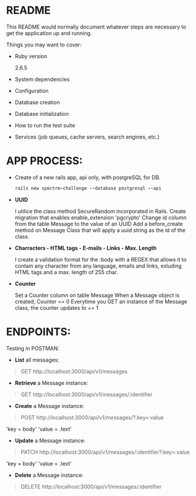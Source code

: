 # README

This README would normally document whatever steps are necessary to get the
application up and running.

Things you may want to cover:

* Ruby version

  2.6.5

* System dependencies

* Configuration

* Database creation

* Database initialization

* How to run the test suite

* Services (job queues, cache servers, search engines, etc.)


# APP PROCESS:

- Create of a new rails app, api only, with postgreSQL for DB.

  ```ruby
  rails new spectrm-challenge --database postgresql --api
  ```

- **UUID**

  I utilice the class method SecureRandom incorporated in Rails.
  Create migration that enables enable_extension 'pgcrypto'
  Change id column from the table Message to the value of an UUID
  Add a before_create method on Message Class that will apply a uuid string as the id of the class.

- **Charracters - HTML tags - E-mails - Links - Max. Length**

  I create a validation format for the :body with a REGEX that allows it to contain
  any character from any language, emails and links, exluding HTML tags and a max.
  length of 255 char.

- **Counter**

  Set a Counter column on table Message
  When a Message object is created, Counter == 0
  Everytime you GET an instance of the Message class, the counter updates to += 1




# ENDPOINTS:

  Testing in POSTMAN:

  - **List** all messages:

  > GET http://localhost:3000/api/v1/messages

  - **Retrieve** a Message instance:

  > GET http://localhost:3000/api/v1/messages/:identifier

  - **Create** a Message instance:

  > POST http://localhost:3000/api/v1/messages/?:key=:value

  'key   = body'
  'value = .text'

  - **Update** a Message instance:

  > PATCH http://localhost:3000/api/v1/messages/:identifier?:key=:value

  'key   = body'
  'value = .text'

  - **Delete** a Message instance:

  > DELETE http://localhost:3000/api/v1/messages/:identifier


